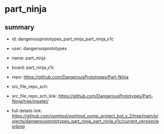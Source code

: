 # part_ninja
 
## summary 
* id: dangerousprototypes_part_ninja_part_ninja_v1c
* user: dangerousprototypes
* name: part_ninja
* board: part_ninja_v1c
* repo: https://github.com/DangerousPrototypes/Part-Ninja



* src_file_repo_sch: 
* src_file_repo_sch_link: https://github.com/DangerousPrototypes/Part-Ninja/tree/master/
* full details link: https://github.com/oomlout/oomlout_oomp_project_bot_v_2/tree/main/projects/dangerousprototypes_part_ninja_part_ninja_v1c/current_version/working  







